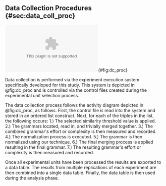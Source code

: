 ## Data Collection Procedures {#sec:data_coll_proc}

![Data collection procedure.](images/paper/data_collect.eps){#fig:dc_proc}

Data collection is performed via the experiment execution system specifically developed for this study. This system is depicted in @fig:dc_proc and is controlled via the control files created during the experimental unit selection process.

The data collection process follows the activity diagram depicted in @fig:dc_proc, as follows. First, the control file is read into the system and stored in an ordered list construct. Next, for each of the triples in the list, the following occurs: 1.) The selected similarity threshold value is applied. 2.) The grammars located, read in, and trivially merged together. 3.) The combined grammar's effort or complexity is then measured and recorded. 4.) The normalization process is executed. 5.) The grammar is then normalized using our technique. 6.) The final merging process is applied resulting in the final grammar. 7.) The resulting grammar's effort or complexity is then measured and recorded.

Once all experimental units have been processed the results are exported to a data table. The results from multiple replications of each experiment are then combined into a single data table. Finally, the data table is then used during the analysis phase.
